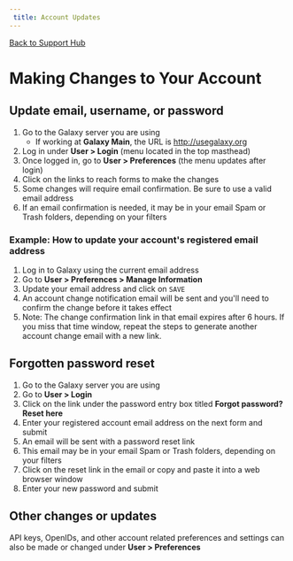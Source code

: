 ```yaml
---
 title: Account Updates
---
```

[Back to Support Hub](/support/)

# Making Changes to Your Account

## Update email, username, or password

  1. Go to the Galaxy server you are using
     * If working at **Galaxy Main**, the URL is http://usegalaxy.org
  1. Log in under **User > Login** (menu located in the top masthead)
  1. Once logged in, go to **User > Preferences** (the menu updates after login)
  1. Click on the links to reach forms to make the changes
  1. Some changes will require email confirmation. Be sure to use a valid email address
  1. If an email confirmation is needed, it may be in your email Spam or Trash folders, depending on your filters
  
### Example: How to update your account's registered email address

  1. Log in to Galaxy using the current email address
  1. Go to **User > Preferences > Manage Information**
  1. Update your email address and click on `SAVE`
  1. An account change notification email will be sent and you'll need to confirm the change before it takes effect
  1. Note: The change confirmation link in that email expires after 6 hours. If you miss that time window, repeat the steps to generate another account change email with a new link.
  
## Forgotten password reset

  1. Go to the Galaxy server you are using
  1. Go to **User > Login**
  1. Click on the link under the password entry box titled **Forgot password? Reset here**
  1. Enter your registered account email address on the next form and submit
  1. An email will be sent with a password reset link
  1. This email may be in your email Spam or Trash folders, depending on your filters
  1. Click on the reset link in the email or copy and paste it into a web browser window
  1. Enter your new password and submit
  
## Other changes or updates
  
  API keys, OpenIDs, and other account related preferences and settings can also be made or changed under **User > Preferences**

